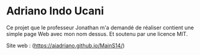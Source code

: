 # Adriano Indo Ucani

Ce projet que le professeur Jonathan m'a demandé de réaliser contient une simple page Web avec mon nom dessus. Et soutenu par une licence MIT.



Site web : (https://aiadriano.github.io/MainS14/)
